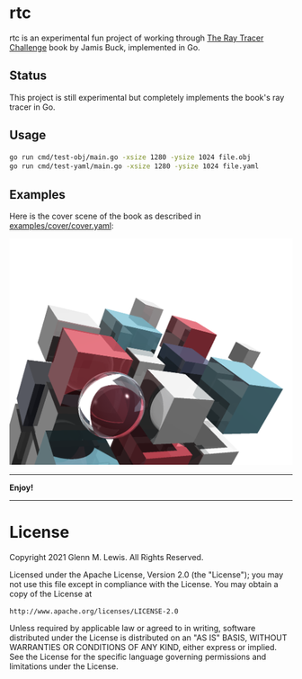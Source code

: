 # rtc

rtc is an experimental fun project of working through [The Ray Tracer
Challenge](https://pragprog.com/titles/jbtracer/the-ray-tracer-challenge/)
book by Jamis Buck, implemented in Go.

## Status

This project is still experimental but completely implements the book's
ray tracer in Go.

## Usage

```bash
go run cmd/test-obj/main.go -xsize 1280 -ysize 1024 file.obj
go run cmd/test-yaml/main.go -xsize 1280 -ysize 1024 file.yaml
```

## Examples

Here is the cover scene of the book as described in [examples/cover/cover.yaml](examples/cover/cover.yaml):

![Cover](examples/cover/cover.png)

----------------------------------------------------------------------

**Enjoy!**

----------------------------------------------------------------------

# License

Copyright 2021 Glenn M. Lewis. All Rights Reserved.

Licensed under the Apache License, Version 2.0 (the "License");
you may not use this file except in compliance with the License.
You may obtain a copy of the License at

    http://www.apache.org/licenses/LICENSE-2.0

Unless required by applicable law or agreed to in writing, software
distributed under the License is distributed on an "AS IS" BASIS,
WITHOUT WARRANTIES OR CONDITIONS OF ANY KIND, either express or implied.
See the License for the specific language governing permissions and
limitations under the License.
